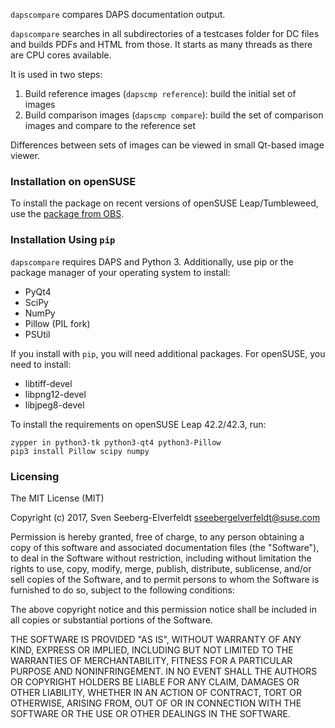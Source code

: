 `dapscompare` compares DAPS documentation output.

`dapscompare` searches in all subdirectories of a testcases folder for DC
files and builds PDFs and HTML from those. It starts as many threads as
there are CPU cores available.

It is used in two steps:

1. Build reference images (`dapscmp reference`): build the initial set of images
2. Build comparison images (`dapscmp compare`): build the set of comparison
   images and compare to the reference set

Differences between sets of images can be viewed in small Qt-based image viewer.


### Installation on openSUSE

To install the package on recent versions of openSUSE Leap/Tumbleweed, use the
[package from OBS](https://build.opensuse.org/package/show/Documentation:Tools/dapscompare).


### Installation Using `pip`

`dapscompare` requires DAPS and Python 3. Additionally, use pip or the package
manager of your operating system to install:

- PyQt4
- SciPy
- NumPy
- Pillow (PIL fork)
- PSUtil

If you install with `pip`, you will need additional packages. For openSUSE,
you need to install:

- libtiff-devel
- libpng12-devel
- libjpeg8-devel


To install the requirements on openSUSE Leap 42.2/42.3, run:

```
zypper in python3-tk python3-qt4 python3-Pillow
pip3 install Pillow scipy numpy
```

### Licensing

The MIT License (MIT)

Copyright (c) 2017,
Sven Seeberg-Elverfeldt <sseebergelverfeldt@suse.com>

Permission is hereby granted, free of charge, to any person obtaining a
copy of this software and associated documentation files 
(the "Software"), to deal in the Software without restriction, including
without limitation the rights to use, copy, modify, merge, publish, 
distribute, sublicense, and/or sell copies of the Software, and to 
permit persons to whom the Software is furnished to do so, subject to 
the following conditions:

The above copyright notice and this permission notice shall be included
in all copies or substantial portions of the Software.

THE SOFTWARE IS PROVIDED "AS IS", WITHOUT WARRANTY OF ANY KIND, EXPRESS
OR IMPLIED, INCLUDING BUT NOT LIMITED TO THE WARRANTIES OF
MERCHANTABILITY, FITNESS FOR A PARTICULAR PURPOSE AND NONINFRINGEMENT.
IN NO EVENT SHALL THE AUTHORS OR COPYRIGHT HOLDERS BE LIABLE FOR ANY
CLAIM, DAMAGES OR OTHER LIABILITY, WHETHER IN AN ACTION OF CONTRACT,
TORT OR OTHERWISE, ARISING FROM, OUT OF OR IN CONNECTION WITH THE
SOFTWARE OR THE USE OR OTHER DEALINGS IN THE SOFTWARE.

